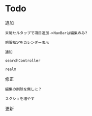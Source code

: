 # Todo

追加

    末尾セルタップで項目追加->NavBarは編集のみ?

    期限指定をカレンダー表示

    通知
    
    searchController

    realm
    
修正

    編集の削除を無しに？
    
    スクショを増やす

更新
